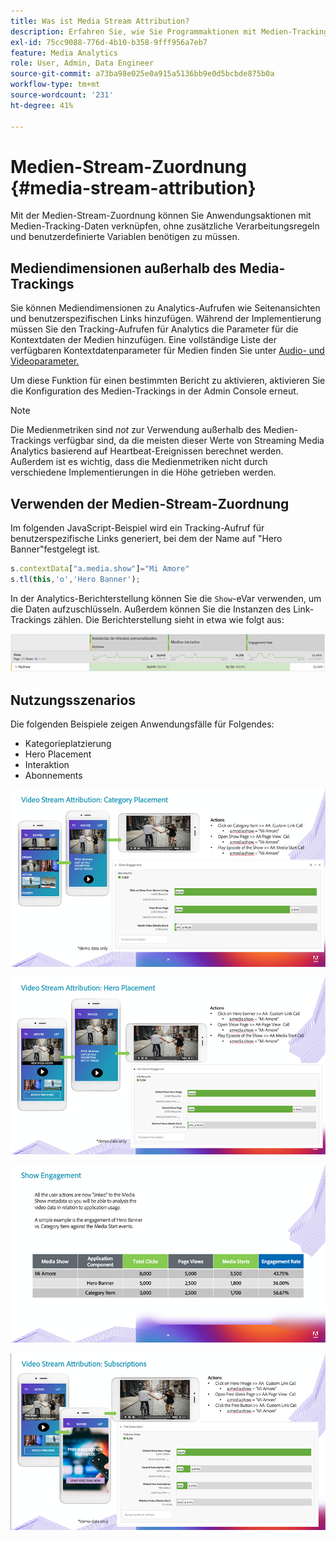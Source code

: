 ```yaml
---
title: Was ist Media Stream Attribution?
description: Erfahren Sie, wie Sie Programmaktionen mit Medien-Tracking-Daten verknüpfen können, ohne zusätzliche Verarbeitungsregeln und benutzerdefinierte Variablen zu benötigen.
exl-id: 75cc9088-776d-4b10-b358-9fff956a7eb7
feature: Media Analytics
role: User, Admin, Data Engineer
source-git-commit: a73ba98e025e0a915a5136bb9e0d5bcbde875b0a
workflow-type: tm+mt
source-wordcount: '231'
ht-degree: 41%

---
```


# Medien-Stream-Zuordnung {#media-stream-attribution}

Mit der Medien-Stream-Zuordnung können Sie Anwendungsaktionen mit Medien-Tracking-Daten verknüpfen, ohne zusätzliche Verarbeitungsregeln und benutzerdefinierte Variablen benötigen zu müssen.

## Mediendimensionen außerhalb des Media-Trackings

Sie können Mediendimensionen zu Analytics-Aufrufen wie Seitenansichten und benutzerspezifischen Links hinzufügen. Während der Implementierung müssen Sie den Tracking-Aufrufen für Analytics die Parameter für die Kontextdaten der Medien hinzufügen. Eine vollständige Liste der verfügbaren Kontextdatenparameter für Medien finden Sie unter [Audio- und Videoparameter.](/help/implementation/variables/audio-video-parameters.md)

Um diese Funktion für einen bestimmten Bericht zu aktivieren, aktivieren Sie die Konfiguration des Medien-Trackings in der Admin Console erneut.

>[!NOTE]
>
>Die Medienmetriken sind _not_ zur Verwendung außerhalb des Medien-Trackings verfügbar sind, da die meisten dieser Werte von Streaming Media Analytics basierend auf Heartbeat-Ereignissen berechnet werden. Außerdem ist es wichtig, dass die Medienmetriken nicht durch verschiedene Implementierungen in die Höhe getrieben werden.

## Verwenden der Medien-Stream-Zuordnung

Im folgenden JavaScript-Beispiel wird ein Tracking-Aufruf für benutzerspezifische Links generiert, bei dem der Name auf &quot;Hero Banner&quot;festgelegt ist.

```javascript
s.contextData["a.media.show"]="Mi Amore"
s.tl(this,'o','Hero Banner');
```

In der Analytics-Berichterstellung können Sie die `Show`-eVar verwenden, um die Daten aufzuschlüsseln. Außerdem können Sie die Instanzen des Link-Trackings zählen. Die Berichterstellung sieht in etwa wie folgt aus:

![](/assets/myShow-rpt-1.png)

## Nutzungsszenarios

Die folgenden Beispiele zeigen Anwendungsfälle für Folgendes:

* Kategorieplatzierung
* Hero Placement
* Interaktion
* Abonnements

![](/assets/vid-stream-attr-category.png)

![](/assets/vid-stream-attr-hero.png)

![](/assets/show-engagement.png)

![](/assets/vid-stream-attr-subs.png)
